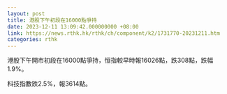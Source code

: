 ```yaml
---
layout: post
title: 港股下午初段在16000點爭持
date: 2023-12-11 13:09:42.000000000 +08:00
link: https://news.rthk.hk/rthk/ch/component/k2/1731770-20231211.htm
categories: rthk
---
```


港股下午開市初段在16000點爭持，恒指較早時報16026點，跌308點，跌幅1.9%。

科技指數跌2.5%，報3614點。
